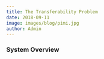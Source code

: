 ```yaml
---
title: The Transferability Problem
date: 2018-09-11
image: images/blog/pimi.jpg
author: Admin
---
```


### System Overview